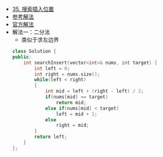 - [35. 搜索插入位置](https://leetcode-cn.com/problems/search-insert-position/)
- [参考解法](https://www.cnblogs.com/grandyang/p/4408638.html)
- [官方解法](https://leetcode-cn.com/problems/search-insert-position/solution/te-bie-hao-yong-de-er-fen-cha-fa-fa-mo-ban-python-/)
- 解法一：二分法
    + 类似于求左边界
    ```C++
    class Solution {
    public:
        int searchInsert(vector<int>& nums, int target) {
            int left = 0;
            int right = nums.size();
            while(left < right)
            {
                int mid = left + (right - left) / 2;
                if(nums[mid] == target)
                    return mid;
                else if(nums[mid] < target)
                    left = mid + 1;
                else
                    right = mid;
            }
            return left;
        }
    };
    ```